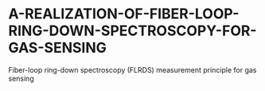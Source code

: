 # A-REALIZATION-OF-FIBER-LOOP-RING-DOWN-SPECTROSCOPY-FOR-GAS-SENSING
Fiber-loop ring-down spectroscopy (FLRDS) measurement principle for gas sensing
